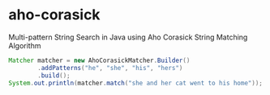# aho-corasick

Multi-pattern String Search in Java using Aho Corasick String Matching Algorithm

```java
Matcher matcher = new AhoCorasickMatcher.Builder()
        .addPatterns("he", "she", "his", "hers")
        .build();
System.out.println(matcher.match("she and her cat went to his home"));
```

